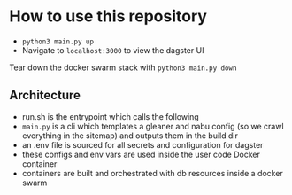# How to use this repository

- `python3 main.py up`
- Navigate to `localhost:3000` to view the dagster UI

Tear down the docker swarm stack with `python3 main.py down`

## Architecture

- run.sh is the entrypoint which calls the following
- `main.py` is a cli which templates a gleaner and nabu config (so we crawl everything in the sitemap) and outputs them in the build dir
- an .env file is sourced for all secrets and configuration for dagster
- these configs and env vars are used inside the user code Docker container
- containers are built and orchestrated with db resources inside a docker swarm
